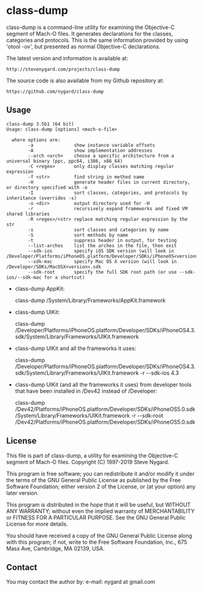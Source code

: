 class-dump
==========

class-dump is a command-line utility for examining the Objective-C
segment of Mach-O files.  It generates declarations for the classes,
categories and protocols.  This is the same information provided by
using 'otool -ov', but presented as normal Objective-C declarations.

The latest version and information is available at:

    http://stevenygard.com/projects/class-dump

The source code is also available from my Github repository at:

    https://github.com/nygard/class-dump

Usage
-----

    class-dump 3.5b1 (64 bit)
    Usage: class-dump [options] <mach-o-file>

      where options are:
            -a               show instance variable offsets
            -A               show implementation addresses
            --arch <arch>    choose a specific architecture from a universal binary (ppc, ppc64, i386, x86_64)
            -C <regex>       only display classes matching regular expression
            -f <str>         find string in method name
            -H               generate header files in current directory, or directory specified with -o
            -I               sort classes, categories, and protocols by inheritance (overrides -s)
            -o <dir>         output directory used for -H
            -r               recursively expand frameworks and fixed VM shared libraries
            -R <regex>/<str> replace matching regular expression by the str
            -s               sort classes and categories by name
            -S               sort methods by name
            -t               suppress header in output, for testing
            --list-arches    list the arches in the file, then exit
            --sdk-ios        specify iOS SDK version (will look in /Developer/Platforms/iPhoneOS.platform/Developer/SDKs/iPhoneOS<version>.sdk
            --sdk-mac        specify Mac OS X version (will look in /Developer/SDKs/MacOSX<version>.sdk
            --sdk-root       specify the full SDK root path (or use --sdk-ios/--sdk-mac for a shortcut)

- class-dump AppKit:

    class-dump /System/Library/Frameworks/AppKit.framework

- class-dump UIKit:

    class-dump /Developer/Platforms/iPhoneOS.platform/Developer/SDKs/iPhoneOS4.3.sdk/System/Library/Frameworks/UIKit.framework

- class-dump UIKit and all the frameworks it uses:

    class-dump /Developer/Platforms/iPhoneOS.platform/Developer/SDKs/iPhoneOS4.3.sdk/System/Library/Frameworks/UIKit.framework -r --sdk-ios 4.3

- class-dump UIKit (and all the frameworks it uses) from developer tools that have been installed in /Dev42 instead of /Developer:

    class-dump /Dev42/Platforms/iPhoneOS.platform/Developer/SDKs/iPhoneOS5.0.sdk/System/Library/Frameworks/UIKit.framework -r --sdk-root /Dev42/Platforms/iPhoneOS.platform/Developer/SDKs/iPhoneOS5.0.sdk


License
-------

This file is part of class-dump, a utility for examining the
Objective-C segment of Mach-O files.
Copyright (C) 1997-2019 Steve Nygard.

This program is free software; you can redistribute it and/or modify
it under the terms of the GNU General Public License as published by
the Free Software Foundation; either version 2 of the License, or
(at your option) any later version.

This program is distributed in the hope that it will be useful,
but WITHOUT ANY WARRANTY; without even the implied warranty of
MERCHANTABILITY or FITNESS FOR A PARTICULAR PURPOSE.  See the
GNU General Public License for more details.

You should have received a copy of the GNU General Public License
along with this program; if not, write to the Free Software
Foundation, Inc., 675 Mass Ave, Cambridge, MA 02139, USA.

Contact
-------

You may contact the author by:
   e-mail:  nygard at gmail.com
